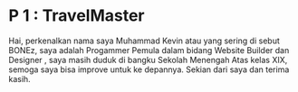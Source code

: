 # P 1 : TravelMaster

Hai, perkenalkan nama saya Muhammad Kevin atau yang sering di sebut BONEz, saya adalah Progammer Pemula dalam bidang Website Builder dan Designer
, saya masih duduk di bangku Sekolah Menengah Atas kelas XIX, semoga saya bisa improve untuk ke depannya. Sekian dari saya dan terima kasih.
